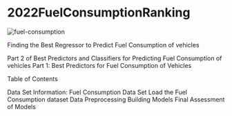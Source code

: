 # 2022FuelConsumptionRanking

![fuel-consumption](https://user-images.githubusercontent.com/100385953/179575067-7d444b09-3725-4471-bbca-d9559f561f68.jpg)

Finding the Best Regressor to Predict Fuel Consumption of vehicles

Part 2 of Best Predictors and Classifiers for Predicting Fuel Consumption of vehicles
Part 1: Best Predictors for Fuel Consumption of Vehicles

Table of Contents

Data Set Information: Fuel Consumption Data Set
Load the Fuel Consumption dataset
Data Preprocessing
Building Models
Final Assessment of Models 
